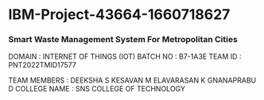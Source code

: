 # IBM-Project-43664-1660718627

<h3>Smart Waste Management System For Metropolitan Cities</h3>

DOMAIN : INTERNET OF THINGS (IOT)
BATCH NO : B7-1A3E
TEAM ID : PNT2022TMID17577

TEAM MEMBERS :
DEEKSHA S
KESAVAN M
ELAVARASAN K
GNANAPRABU D
COLLEGE NAME : SNS COLLEGE OF TECHNOLOGY
